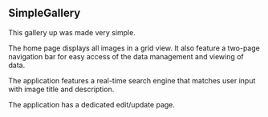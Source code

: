 ## SimpleGallery
This gallery up was made very simple.

The home page displays all images in a grid view.
It also feature a two-page navigation bar for easy access of the data management and viewing of data.

The application features a real-time search engine that matches user input with image title and description.

The application has a dedicated edit/update page.